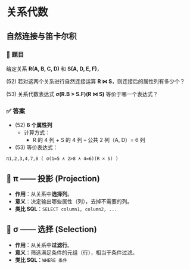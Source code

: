 # 关系代数

## 自然连接与笛卡尔积

### 📖 题目

给定关系 **R(A, B, C, D)** 和 **S(A, D, E, F)**，

(52) 若对这两个关系进行自然连接运算 **R ⋈ S**，则连接后的属性列有多少个？

(53) 关系代数表达式 **σ(R.B > S.F)(R ⋈ S)** 等价于哪一个表达式？

### ✅ 答案

- (52) **6 个属性列**
  - 计算方式：
    - R 的 4 列 + S 的 4 列 – 公共 2 列（A, D）= 6 列
- (53) 等价表达式：

```
π1,2,3,4,7,8 ( σ(1=5 ∧ 2>8 ∧ 4=6)(R × S) )
```

## 📌 π —— 投影 (Projection)

- **作用**：从关系中**选择列**。
- **意义**：决定输出哪些属性（列），去掉不需要的列。
- **类比 SQL**：`SELECT column1, column2, ...`

## 📌 σ —— 选择 (Selection) 

- **作用**：从关系中**过滤行**。
- **意义**：筛选满足条件的元组（行），相当于条件过滤。
- **类比 SQL**：`WHERE 条件`
